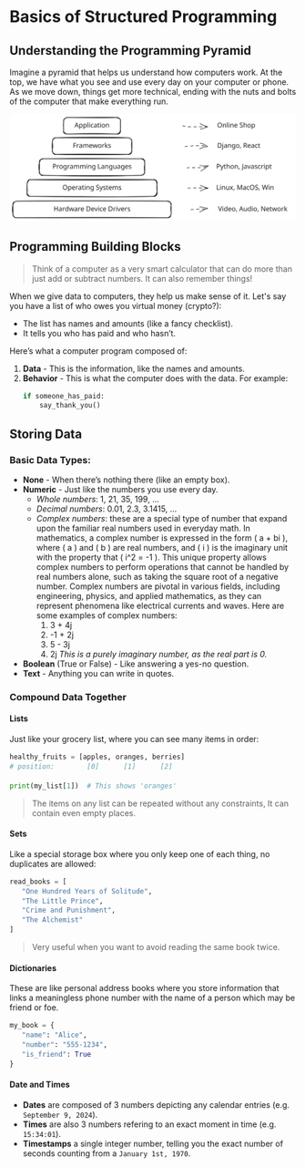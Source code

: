 
# Basics of Structured Programming

## Understanding the Programming Pyramid

Imagine a pyramid that helps us understand how computers work. At the top, we
have what you see and use every day on your computer or phone. As we move down,
things get more technical, ending with the nuts and bolts of the computer that
make everything run.

![Computer programming pyramid](./programming-pyramid.svg)


## Programming Building Blocks

> Think of a computer as a very smart calculator that can do more than just add
> or subtract numbers.
> It can also remember things!

When we give data to computers, they help us make sense of it. Let's say you
have a list of who owes you virtual money (crypto?):
- The list has names and amounts (like a fancy checklist).
- It tells you who has paid and who hasn’t.

Here’s what a computer program composed of:
1. **Data** - This is the information, like the names and amounts.
2. **Behavior** - This is what the computer does with the data. For example:
    ```python
    if someone_has_paid:
        say_thank_you()
    ```

## Storing Data

### Basic Data Types:
- **None** - When there’s nothing there (like an empty box).
- **Numeric** - Just like the numbers you use every day.
  - _Whole numbers_: 1, 21, 35, 199, ...
  - _Decimal numbers_: 0.01, 2.3, 3.1415, ...
  - _Complex numbers_: these are a special type of number that expand upon the
    familiar real numbers used in everyday math. In mathematics, a complex
    number is expressed in the form \( a + bi \), where \( a \) and \( b \) are
    real numbers, and \( i \) is the imaginary unit with the property that
    \( i^2 = -1 \). This unique property allows complex numbers to perform
    operations that cannot be handled by real numbers alone, such as taking the
    square root of a negative number.
    Complex numbers are pivotal in various fields, including engineering,
    physics, and applied mathematics, as they can represent phenomena like
    electrical currents and waves.
    Here are some examples of complex numbers:
    1. 3 + 4j
    1. -1 + 2j
    1. 5 - 3j
    1. 2j _This is a purely imaginary number, as the real part is 0._
- **Boolean** (True or False) - Like answering a yes-no question.
- **Text** - Anything you can write in quotes.

### Compound Data Together

#### Lists

Just like your grocery list, where you can see many items in order:
```python
healthy_fruits = [apples, oranges, berries]
# position:        [0]      [1]      [2]

print(my_list[1])  # This shows 'oranges'
```

> The items on any list can be repeated without any constraints, It can contain
> even empty places.


#### Sets

Like a special storage box where you only keep one of each thing, no duplicates
are allowed:
```python
read_books = [
   "One Hundred Years of Solitude",
   "The Little Prince",
   "Crime and Punishment",
   "The Alchemist"
]
```

> Very useful when you want to avoid reading the same book twice.


#### Dictionaries

These are like personal address books where you store information that links a
meaningless phone number with the name of a person which may be friend or foe.

```python
my_book = {
   "name": "Alice",
   "number": "555-1234",
   "is_friend": True
}
```

#### Date and Times

- **Dates** are composed of 3 numbers depicting any calendar entries
  (e.g. `September 9, 2024`).
- **Times** are also 3 numbers refering to an exact moment in time
  (e.g. `15:34:01`).
- **Timestamps** a single integer number, telling you the exact number of
  seconds counting from a `January 1st, 1970`.

